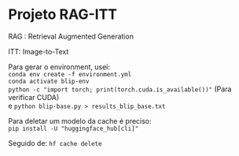 # Projeto RAG-ITT

RAG : Retrieval Augmented Generation  

ITT: Image-to-Text

Para gerar o environment, usei:  
``conda env create -f environment.yml``  
``conda activate blip-env``  
``python -c "import torch; print(torch.cuda.is_available())"`` (Para verificar CUDA)  
e ``python blip-base.py > results_blip_base.txt``  

Para deletar um modelo da cache é preciso:  
``pip install -U "huggingface_hub[cli]"``

Seguido de:
``hf cache delete``
